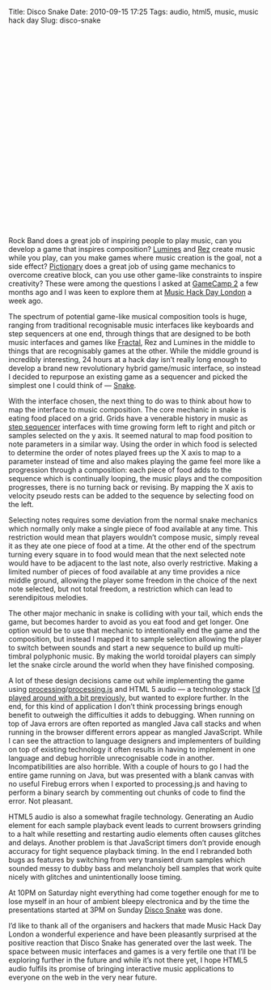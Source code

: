 Title: Disco Snake
Date: 2010-09-15 17:25
Tags: audio, html5, music, music hack day
Slug: disco-snake

<object style="height: 390px; width: 640px"><param name="movie" value="http://www.youtube.com/v/slwo4rBTQ00?version=3"><param name="allowFullScreen" value="true"><param name="allowScriptAccess" value="always"><embed src="http://www.youtube.com/v/slwo4rBTQ00?version=3" type="application/x-shockwave-flash" allowfullscreen="true" allowScriptAccess="always" width="640" height="390"></object>

Rock Band does a great job of inspiring people to play music, can you
develop a game that inspires composition? [Lumines][] and [Rez][] create
music while you play, can you make games where music creation is the
goal, not a side effect? [Pictionary][] does a great job of using game
mechanics to overcome creative block, can you use other game-like
constraints to inspire creativity? These were among the questions I
asked at [GameCamp 2][] a few months ago and I was keen to explore them
at [Music Hack Day London][] a week ago.

The spectrum of potential game-like musical composition tools is huge,
ranging from traditional recognisable music interfaces like keyboards
and step sequencers at one end, through things that are designed to be
both music interfaces and games like [Fractal][], Rez and Lumines in the
middle to things that are recognisably games at the other. While the
middle ground is incredibly interesting, 24 hours at a hack day isn’t
really long enough to develop a brand new revolutionary hybrid
game/music interface, so instead I decided to repurpose an existing game
as a sequencer and picked the simplest one I could think of — [Snake][].

With the interface chosen, the next thing to do was to think about how
to map the interface to music composition. The core mechanic in snake is
eating food placed on a grid. Grids have a venerable history in music as
[step sequencer][] interfaces with time growing form left to right and
pitch or samples selected on the y axis. It seemed natural to map food
position to note parameters in a similar way. Using the order in which
food is selected to determine the order of notes played frees up the X
axis to map to a parameter instead of time and also makes playing the
game feel more like a progression through a composition: each piece of
food adds to the sequence which is continually looping, the music plays
and the composition progresses, there is no turning back or revising. By
mapping the X axis to velocity pseudo rests can be added to the sequence
by selecting food on the left.

Selecting notes requires some deviation from the normal snake mechanics
which normally only make a single piece of food available at any time.
This restriction would mean that players wouldn’t compose music, simply
reveal it as they ate one piece of food at a time. At the other end of
the spectrum turning every square in to food would mean that the next
selected note would have to be adjacent to the last note, also overly
restrictive. Making a limited number of pieces of food available at any
time provides a nice middle ground, allowing the player some freedom in
the choice of the next note selected, but not total freedom, a
restriction which can lead to serendipitous melodies.

The other major mechanic in snake is colliding with your tail, which
ends the game, but becomes harder to avoid as you eat food and get
longer. One option would be to use that mechanic to intentionally end
the game and the composition, but instead I mapped it to sample
selection allowing the player to switch between sounds and start a new
sequence to build up multi-timbral polyphonic music. By making the world
toroidal players can simply let the snake circle around the world when
they have finished composing.

A lot of these design decisions came out while implementing the game
using [processing][]/[processing.js][] and
<span class="caps">HTML</span> 5 audio — a technology stack [I’d played
around with a bit previously][], but wanted to explore further. In the
end, for this kind of application I don’t think processing brings enough
benefit to outweigh the difficulties it adds to debugging. When running
on top of Java errors are often reported as mangled Java call stacks and
when running in the browser different errors appear as mangled
JavaScript. While I can see the attraction to language designers and
implementers of building on top of existing technology it often results
in having to implement in one language and debug horrible unrecognisable
code in another. Incompatibilities are also horrible. With a couple of
hours to go I had the entire game running on Java, but was presented
with a blank canvas with no useful Firebug errors when I exported to
processing.js and having to perform a binary search by commenting out
chunks of code to find the error. Not pleasant.

<span class="caps">HTML5</span> audio is also a somewhat fragile
technology. Generating an Audio element for each sample playback event
leads to current browsers grinding to a halt while resetting and
restarting audio elements often causes glitches and delays. Another
problem is that JavaScript timers don’t provide enough accuracy for
tight sequence playback timing. In the end I rebranded both bugs as
features by switching from very transient drum samples which sounded
messy to dubby bass and melancholy bell samples that work quite nicely
with glitches and unintentionally loose timing.

At <span class="caps">10PM</span> on Saturday night everything had come
together enough for me to lose myself in an hour of ambient bleepy
electronica and by the time the presentations started at
<span class="caps">3PM</span> on Sunday [Disco Snake][] was done.

I’d like to thank all of the organisers and hackers that made Music Hack
Day London a wonderful experience and have been pleasantly surprised at
the positive reaction that Disco Snake has generated over the last week.
The space between music interfaces and games is a very fertile one that
I’ll be exploring further in the future and while it’s not there yet, I
hope <span class="caps">HTML5</span> audio fulfils its promise of
bringing interactive music applications to everyone on the web in the
very near future.

  [Lumines]: http://en.wikipedia.org/wiki/Lumines
  [Rez]: http://en.wikipedia.org/wiki/Rez
  [Pictionary]: http://en.wikipedia.org/wiki/Pictionary
  [GameCamp 2]: http://jimpurbrick.com/2010/05/10/gamecamp-2/
  [Music Hack Day London]: http://london.musichackday.org/2010/
  [Fractal]: http://www.playfractal.com/
  [Snake]: http://en.wikipedia.org/wiki/Snake_%28video_game%29
  [step sequencer]: http://en.wikipedia.org/wiki/Music_sequencer
  [processing]: http://processing.org
  [processing.js]: http://processingjs.org
  [I’d played around with a bit previously]: http://jimpurbrick.com/2010/06/07/html-5-multimedia/
  [Disco Snake]: http://jimpurbrick.com/media/disco_snake/disco_snake.html
